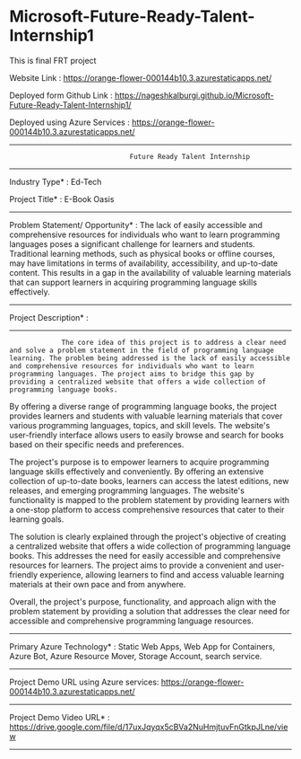 # Microsoft-Future-Ready-Talent-Internship1
This is final FRT project

Website Link : https://orange-flower-000144b10.3.azurestaticapps.net/

Deployed form Github Link :  https://nageshkalburgi.github.io/Microsoft-Future-Ready-Talent-Internship1/

Deployed using Azure Services : https://orange-flower-000144b10.3.azurestaticapps.net/

_______________________________________________________________________________________________________________________________
                                  Future Ready Talent Internship
_______________________________________________________________________________________________________________________________
Industry Type* : Ed-Tech

Project Title* : E-Book Oasis

_________________________________________________________________________________________________________________________________

Problem Statement/ Opportunity*  : The lack of easily accessible and comprehensive resources for 
                                  individuals who want to learn programming languages poses a significant 
                                  challenge for learners and students. Traditional learning methods, 
                                  such as physical books or offline courses, may have limitations in terms 
                                 of availability, accessibility, and up-to-date content. This results in a 
                                 gap in the availability of valuable learning materials that can support 
                                  learners in acquiring programming language skills effectively.
__________________________________________________________________________________________________________________________________

Project Description* :
_____________________
                 The core idea of this project is to address a clear need and solve a problem statement in the field of programming language learning. The problem being addressed is the lack of easily accessible and comprehensive resources for individuals who want to learn programming languages. The project aims to bridge this gap by providing a centralized website that offers a wide collection of programming language books.

By offering a diverse range of programming language books, the project provides learners and students with valuable learning materials that cover various programming languages, topics, and skill levels. The website's user-friendly interface allows users to easily browse and search for books based on their specific needs and preferences.

The project's purpose is to empower learners to acquire programming language skills effectively and conveniently. By offering an extensive collection of up-to-date books, learners can access the latest editions, new releases, and emerging programming languages. The website's functionality is mapped to the problem statement by providing learners with a one-stop platform to access comprehensive resources that cater to their learning goals.

The solution is clearly explained through the project's objective of creating a centralized website that offers a wide collection of programming language books. This addresses the need for easily accessible and comprehensive resources for learners. The project aims to provide a convenient and user-friendly experience, allowing learners to find and access valuable learning materials at their own pace and from anywhere.

Overall, the project's purpose, functionality, and approach align with the problem statement by providing a solution that addresses the clear need for accessible and comprehensive programming language resources.

____________________________________________________________________________________________________________________________

Primary Azure Technology* : Static Web Apps, Web App for Containers, Azure Bot, Azure Resource Mover, Storage Account, search service.
__________________________________________________________________________________________________________________________
Project Demo URL using Azure services: https://orange-flower-000144b10.3.azurestaticapps.net/
___________________________________________________________________________________________________________________________
Project Demo Video URL* : https://drive.google.com/file/d/17uxJqyqx5cBVa2NuHmjtuvFnGtkpJLne/view
__________________________________________________________________________________________________________________________
